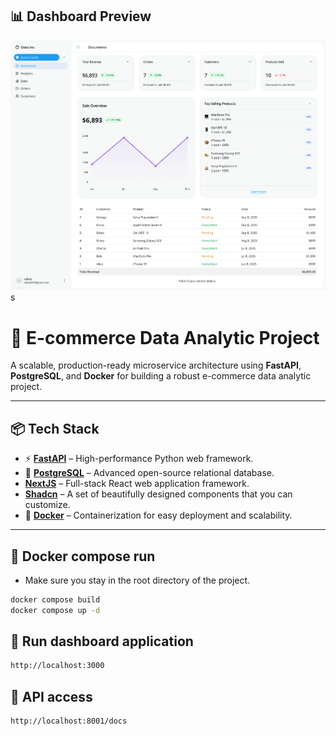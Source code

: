 ## 📊 Dashboard Preview

![Dashboard](./dashboard.png)s

# 🚀 E-commerce Data Analytic Project

A scalable, production-ready microservice architecture using **FastAPI**, **PostgreSQL**, and **Docker** for building a robust e-commerce data analytic project.

---

## 📦 Tech Stack

- ⚡ **[FastAPI](https://fastapi.tiangolo.com/)** – High-performance Python web framework.
- 🐘 **[PostgreSQL](https://www.postgresql.org/)** – Advanced open-source relational database.
-  **[NextJS](https://nextjs.org/)** – Full-stack React web application framework.
-  **[Shadcn](https://ui.shadcn.com/)** – A set of beautifully designed components that you can customize.
- 🐳 **[Docker](https://www.docker.com/)** – Containerization for easy deployment and scalability.

---

## 📁 Docker compose run
- Make sure you stay in the root directory of the project.

```bash
docker compose build
docker compose up -d
```

## 📁 Run dashboard application

```bash
http://localhost:3000
```

## 📁  API access

```bash
http://localhost:8001/docs
```